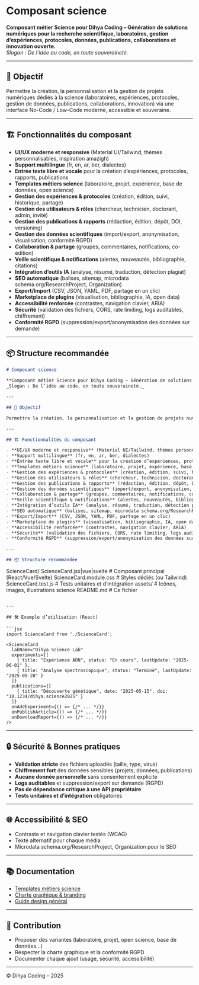 # Composant science

**Composant métier Science pour Dihya Coding – Génération de solutions numériques pour la recherche scientifique, laboratoires, gestion d’expériences, protocoles, données, publications, collaborations et innovation ouverte.**  
_Slogan : De l’idée au code, en toute souveraineté._

---

## 🎯 Objectif

Permettre la création, la personnalisation et la gestion de projets numériques dédiés à la science (laboratoires, expériences, protocoles, gestion de données, publications, collaborations, innovation) via une interface No-Code / Low-Code moderne, accessible et souveraine.

---

## 🏗️ Fonctionnalités du composant

- **UI/UX moderne et responsive** (Material UI/Tailwind, thèmes personnalisables, inspiration amazigh)
- **Support multilingue** (fr, en, ar, ber, dialectes)
- **Entrée texte libre et vocale** pour la création d’expériences, protocoles, rapports, publications
- **Templates métiers science** (laboratoire, projet, expérience, base de données, open science)
- **Gestion des expériences & protocoles** (création, édition, suivi, historique, partage)
- **Gestion des utilisateurs & rôles** (chercheur, technicien, doctorant, admin, invité)
- **Gestion des publications & rapports** (rédaction, édition, dépôt, DOI, versioning)
- **Gestion des données scientifiques** (import/export, anonymisation, visualisation, conformité RGPD)
- **Collaboration & partage** (groupes, commentaires, notifications, co-édition)
- **Veille scientifique & notifications** (alertes, nouveautés, bibliographie, citations)
- **Intégration d’outils IA** (analyse, résumé, traduction, détection plagiat)
- **SEO automatique** (balises, sitemap, microdata schema.org/ResearchProject, Organization)
- **Export/Import** (CSV, JSON, YAML, PDF, partage en un clic)
- **Marketplace de plugins** (visualisation, bibliographie, IA, open data)
- **Accessibilité renforcée** (contrastes, navigation clavier, ARIA)
- **Sécurité** (validation des fichiers, CORS, rate limiting, logs auditables, chiffrement)
- **Conformité RGPD** (suppression/export/anonymisation des données sur demande)

---

## 📦 Structure recommandée
```markdown
# Composant science

**Composant métier Science pour Dihya Coding – Génération de solutions numériques pour la recherche scientifique, laboratoires, gestion d’expériences, protocoles, données, publications, collaborations et innovation ouverte.**  
_Slogan : De l’idée au code, en toute souveraineté._

---

## 🎯 Objectif

Permettre la création, la personnalisation et la gestion de projets numériques dédiés à la science (laboratoires, expériences, protocoles, gestion de données, publications, collaborations, innovation) via une interface No-Code / Low-Code moderne, accessible et souveraine.

---

## 🏗️ Fonctionnalités du composant

- **UI/UX moderne et responsive** (Material UI/Tailwind, thèmes personnalisables, inspiration amazigh)
- **Support multilingue** (fr, en, ar, ber, dialectes)
- **Entrée texte libre et vocale** pour la création d’expériences, protocoles, rapports, publications
- **Templates métiers science** (laboratoire, projet, expérience, base de données, open science)
- **Gestion des expériences & protocoles** (création, édition, suivi, historique, partage)
- **Gestion des utilisateurs & rôles** (chercheur, technicien, doctorant, admin, invité)
- **Gestion des publications & rapports** (rédaction, édition, dépôt, DOI, versioning)
- **Gestion des données scientifiques** (import/export, anonymisation, visualisation, conformité RGPD)
- **Collaboration & partage** (groupes, commentaires, notifications, co-édition)
- **Veille scientifique & notifications** (alertes, nouveautés, bibliographie, citations)
- **Intégration d’outils IA** (analyse, résumé, traduction, détection plagiat)
- **SEO automatique** (balises, sitemap, microdata schema.org/ResearchProject, Organization)
- **Export/Import** (CSV, JSON, YAML, PDF, partage en un clic)
- **Marketplace de plugins** (visualisation, bibliographie, IA, open data)
- **Accessibilité renforcée** (contrastes, navigation clavier, ARIA)
- **Sécurité** (validation des fichiers, CORS, rate limiting, logs auditables, chiffrement)
- **Conformité RGPD** (suppression/export/anonymisation des données sur demande)

---

## 📦 Structure recommandée

```
ScienceCard/
  ScienceCard.jsx|vue|svelte   # Composant principal (React/Vue/Svelte)
  ScienceCard.module.css       # Styles dédiés (ou Tailwind)
  ScienceCard.test.js          # Tests unitaires et d’intégration
  assets/                      # Icônes, images, illustrations science
  README.md                    # Ce fichier
```

---

## 🛠️ Exemple d’utilisation (React)

```jsx
import ScienceCard from './ScienceCard';

<ScienceCard
  labName="Dihya Science Lab"
  experiments={[
    { title: "Expérience ADN", status: "En cours", lastUpdate: "2025-06-01" },
    { title: "Analyse spectroscopique", status: "Terminé", lastUpdate: "2025-05-20" }
  ]}
  publications={[
    { title: "Découverte génétique", date: "2025-05-15", doi: "10.1234/dihya.science2025" }
  ]}
  onAddExperiment={() => {/* ... */}}
  onPublishArticle={() => {/* ... */}}
  onDownloadReport={() => {/* ... */}}
/>
```

---

## 🔒 Sécurité & Bonnes pratiques

- **Validation stricte** des fichiers uploadés (taille, type, virus)
- **Chiffrement fort** des données sensibles (projets, données, publications)
- **Aucune donnée personnelle** sans consentement explicite
- **Logs auditables** et suppression/export sur demande (RGPD)
- **Pas de dépendance critique à une API propriétaire**
- **Tests unitaires et d’intégration** obligatoires

---

## 🌐 Accessibilité & SEO

- Contraste et navigation clavier testés (WCAG)
- Texte alternatif pour chaque média
- Microdata schema.org/ResearchProject, Organization pour le SEO

---

## 📚 Documentation

- [Templates métiers science](../../../docs/contribution/templates/README.md)
- [Charte graphique & branding](../../../branding/README.md)
- [Guide design général](../../../design/README.md)

---

## 🤝 Contribution

- Proposer des variantes (laboratoire, projet, open science, base de données…)
- Respecter la charte graphique et la conformité RGPD
- Documenter chaque ajout (usage, sécurité, accessibilité)

---

© Dihya Coding – 2025
```